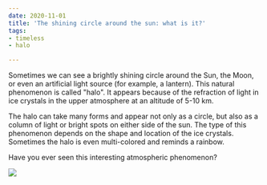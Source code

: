 ```yaml
---
date: 2020-11-01
title: 'The shining circle around the sun: what is it?'
tags:
- timeless
- halo

---
```

Sometimes we can see a brightly shining circle around the Sun, the Moon, or even an artificial light source (for example, a lantern). This natural phenomenon is called "halo". It appears because of the refraction of light in ice crystals in the upper atmosphere at an altitude of 5-10 km.  
  
The halo can take many forms and appear not only as a circle, but also as a column of light or bright spots on either side of the sun. The type of this phenomenon depends on the shape and location of the ice crystals. Sometimes the halo is even multi-colored and reminds a rainbow.  
  
Have you ever seen this interesting atmospheric phenomenon?

![](/images/halo_n.jpg)